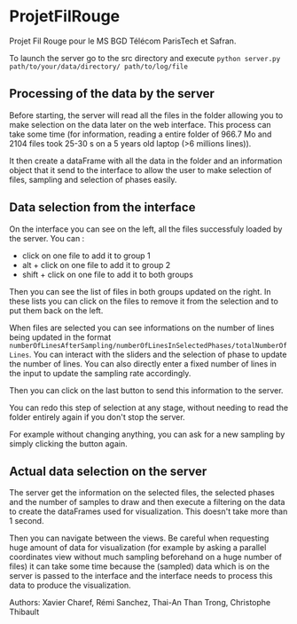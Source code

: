 # ProjetFilRouge
Projet Fil Rouge pour le MS BGD Télécom ParisTech et Safran.

To launch the server go to the src directory and execute 
`python server.py path/to/your/data/directory/ path/to/log/file`

## Processing of the data by the server

Before starting, the server will read all the files in the folder allowing you to make selection on the data later on the web interface. This process can take some time (for information, reading a entire folder of 966.7 Mo and 2104 files took 25-30 s on a 5 years old laptop (>6 millions lines)).

It then create a dataFrame with all the data in the folder and an information object that it send to the interface to allow the user to make selection of files, sampling and selection of phases easily.

## Data selection from the interface

On the interface you can see on the left, all the files successfuly loaded by the server.
You can :
- click on one file to add it to group 1
- alt + click on one file to add it to group 2
- shift + click on one file to add it to both groups

Then you can see the list of files in both groups updated on the right. In these lists you can click on the files to remove it from the selection and to put them back on the left.

When files are selected you can see informations on the number of lines being updated in the format `numberOfLinesAfterSampling/numberOfLinesInSelectedPhases/totalNumberOfLines`. You can interact with the sliders and the selection of phase to update the number of lines. You can also directly enter a fixed number of lines in the input to update the sampling rate accordingly.

Then you can click on the last button to send this information to the server.

You can redo this step of selection at any stage, without needing to read the folder entirely again if you don't stop the server.

For example without changing anything, you can ask for a new sampling by simply clicking the button again.

## Actual data selection on the server

The server get the information on the selected files, the selected phases and the number of samples to draw and then execute a filtering on the data to create the dataFrames used for visualization. This doesn't take more than 1 second. 

Then you can navigate between the views. Be careful when requesting huge amount of data for visualization (for example by asking a parallel coordinates view without much sampling beforehand on a huge number of files) it can take some time because the (sampled) data which is on the server is passed to the interface and the interface needs to process this data to produce the visualization.

Authors: Xavier Charef, Rémi Sanchez, Thai-An Than Trong, Christophe Thibault